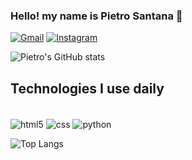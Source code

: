 ### Hello! my name is Pietro Santana 👋

[![Gmail](https://img.shields.io/badge/Gmail-D14836?style=for-the-badge&logo=gmail&logoColor=white)](mailto:pietrosantanafv@gmail.com?subject=Github)
[![Instagram](https://img.shields.io/badge/Instagram-E4405F?style=for-the-badge&logo=instagram&logoColor=white)](https://www.instagram.com/pi.santana/)

![Pietro's GitHub stats](https://github-readme-stats.vercel.app/api?username=rengi0001&show_icons=true&theme=radical)

## Technologies I use daily

<div style="display: inline_block"><br/>
<img align="center" alt="html5" src="https://img.shields.io/badge/HTML-239120?style=for-the-badge&logo=html5&logoColor=white"/>
<img align="center" alt="css" src="https://img.shields.io/badge/CSS-239120?&style=for-the-badge&logo=css3&logoColor=white"/>
<img align="center" alt="python" src="https://img.shields.io/badge/Python-3776AB?style=for-the-badge&logo=python&logoColor=white"/>
  
</div>

![Top Langs](https://github-readme-stats.vercel.app/api/top-langs/?username=anuraghazra&layout=compact)
